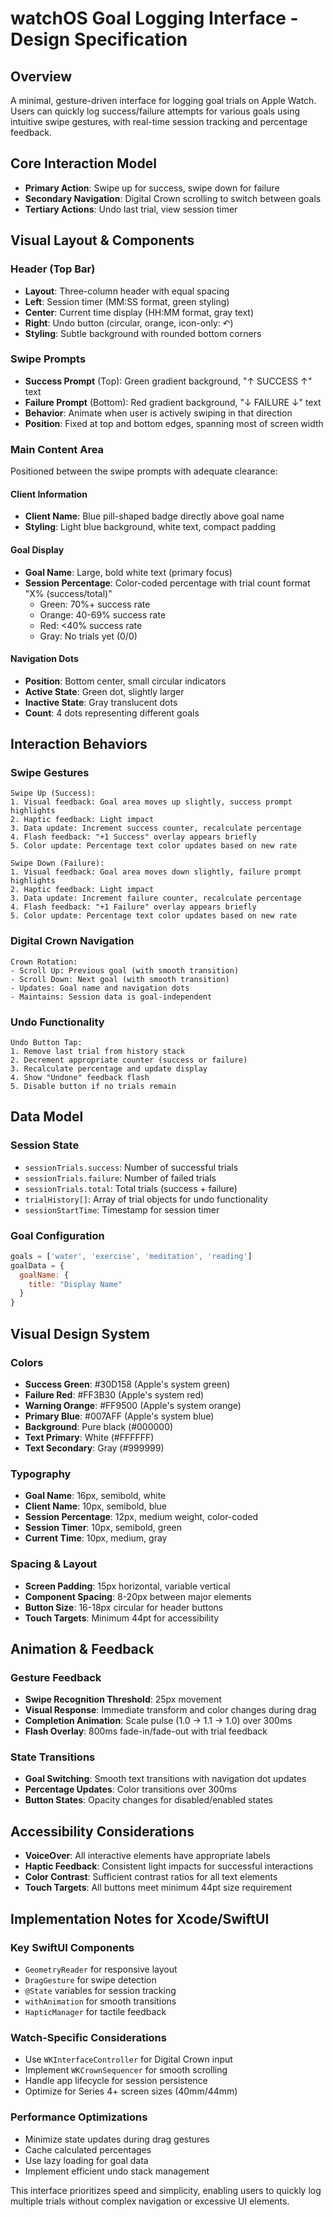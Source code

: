 # watchOS Goal Logging Interface - Design Specification

## Overview
A minimal, gesture-driven interface for logging goal trials on Apple Watch. Users can quickly log success/failure attempts for various goals using intuitive swipe gestures, with real-time session tracking and percentage feedback.

## Core Interaction Model
- **Primary Action**: Swipe up for success, swipe down for failure
- **Secondary Navigation**: Digital Crown scrolling to switch between goals
- **Tertiary Actions**: Undo last trial, view session timer

## Visual Layout & Components

### Header (Top Bar)
- **Layout**: Three-column header with equal spacing
- **Left**: Session timer (MM:SS format, green styling)
- **Center**: Current time display (HH:MM format, gray text)
- **Right**: Undo button (circular, orange, icon-only: ↶)
- **Styling**: Subtle background with rounded bottom corners

### Swipe Prompts
- **Success Prompt** (Top): Green gradient background, "↑ SUCCESS ↑" text
- **Failure Prompt** (Bottom): Red gradient background, "↓ FAILURE ↓" text
- **Behavior**: Animate when user is actively swiping in that direction
- **Position**: Fixed at top and bottom edges, spanning most of screen width

### Main Content Area
Positioned between the swipe prompts with adequate clearance:

#### Client Information
- **Client Name**: Blue pill-shaped badge directly above goal name
- **Styling**: Light blue background, white text, compact padding

#### Goal Display
- **Goal Name**: Large, bold white text (primary focus)
- **Session Percentage**: Color-coded percentage with trial count format "X% (success/total)"
  - Green: 70%+ success rate
  - Orange: 40-69% success rate  
  - Red: <40% success rate
  - Gray: No trials yet (0/0)

#### Navigation Dots
- **Position**: Bottom center, small circular indicators
- **Active State**: Green dot, slightly larger
- **Inactive State**: Gray translucent dots
- **Count**: 4 dots representing different goals

## Interaction Behaviors

### Swipe Gestures
```
Swipe Up (Success):
1. Visual feedback: Goal area moves up slightly, success prompt highlights
2. Haptic feedback: Light impact
3. Data update: Increment success counter, recalculate percentage
4. Flash feedback: "+1 Success" overlay appears briefly
5. Color update: Percentage text color updates based on new rate

Swipe Down (Failure):
1. Visual feedback: Goal area moves down slightly, failure prompt highlights  
2. Haptic feedback: Light impact
3. Data update: Increment failure counter, recalculate percentage
4. Flash feedback: "+1 Failure" overlay appears briefly
5. Color update: Percentage text color updates based on new rate
```

### Digital Crown Navigation
```
Crown Rotation:
- Scroll Up: Previous goal (with smooth transition)
- Scroll Down: Next goal (with smooth transition)
- Updates: Goal name and navigation dots
- Maintains: Session data is goal-independent
```

### Undo Functionality
```
Undo Button Tap:
1. Remove last trial from history stack
2. Decrement appropriate counter (success or failure)
3. Recalculate percentage and update display
4. Show "Undone" feedback flash
5. Disable button if no trials remain
```

## Data Model

### Session State
- `sessionTrials.success`: Number of successful trials
- `sessionTrials.failure`: Number of failed trials  
- `sessionTrials.total`: Total trials (success + failure)
- `trialHistory[]`: Array of trial objects for undo functionality
- `sessionStartTime`: Timestamp for session timer

### Goal Configuration
```javascript
goals = ['water', 'exercise', 'meditation', 'reading']
goalData = {
  goalName: {
    title: "Display Name"
  }
}
```

## Visual Design System

### Colors
- **Success Green**: #30D158 (Apple's system green)
- **Failure Red**: #FF3B30 (Apple's system red)  
- **Warning Orange**: #FF9500 (Apple's system orange)
- **Primary Blue**: #007AFF (Apple's system blue)
- **Background**: Pure black (#000000)
- **Text Primary**: White (#FFFFFF)
- **Text Secondary**: Gray (#999999)

### Typography
- **Goal Name**: 16px, semibold, white
- **Client Name**: 10px, semibold, blue
- **Session Percentage**: 12px, medium weight, color-coded
- **Session Timer**: 10px, semibold, green
- **Current Time**: 10px, medium, gray

### Spacing & Layout
- **Screen Padding**: 15px horizontal, variable vertical
- **Component Spacing**: 8-20px between major elements
- **Button Size**: 16-18px circular for header buttons
- **Touch Targets**: Minimum 44pt for accessibility

## Animation & Feedback

### Gesture Feedback
- **Swipe Recognition Threshold**: 25px movement
- **Visual Response**: Immediate transform and color changes during drag
- **Completion Animation**: Scale pulse (1.0 → 1.1 → 1.0) over 300ms
- **Flash Overlay**: 800ms fade-in/fade-out with trial feedback

### State Transitions
- **Goal Switching**: Smooth text transitions with navigation dot updates
- **Percentage Updates**: Color transitions over 300ms
- **Button States**: Opacity changes for disabled/enabled states

## Accessibility Considerations
- **VoiceOver**: All interactive elements have appropriate labels
- **Haptic Feedback**: Consistent light impacts for successful interactions
- **Color Contrast**: Sufficient contrast ratios for all text elements
- **Touch Targets**: All buttons meet minimum 44pt size requirement

## Implementation Notes for Xcode/SwiftUI

### Key SwiftUI Components
- `GeometryReader` for responsive layout
- `DragGesture` for swipe detection
- `@State` variables for session tracking
- `withAnimation` for smooth transitions
- `HapticManager` for tactile feedback

### Watch-Specific Considerations
- Use `WKInterfaceController` for Digital Crown input
- Implement `WKCrownSequencer` for smooth scrolling
- Handle app lifecycle for session persistence
- Optimize for Series 4+ screen sizes (40mm/44mm)

### Performance Optimizations
- Minimize state updates during drag gestures
- Cache calculated percentages
- Use lazy loading for goal data
- Implement efficient undo stack management

This interface prioritizes speed and simplicity, enabling users to quickly log multiple trials without complex navigation or excessive UI elements.